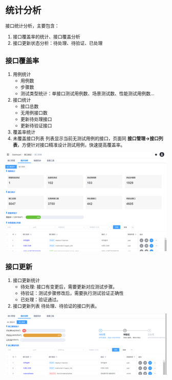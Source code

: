 # 统计分析
接口统计分析，主要包含：
1. 接口覆盖率的统计、接口覆盖分析
2. 接口更新状态分析：待处理、待验证、已处理

## 接口覆盖率
1. 用例统计
   - 用例数
   - 步骤数
   - 测试类型统计：单接口测试用例数、场景测试数、性能测试用例数...
2. 接口统计
   - 接口总数
   - 无用例接口数
   - 更新待处理接口
   - 更新待验证接口
3. 覆盖率统计
4. 未覆盖接口列表
列表显示当前无测试用例的接口，页面同 **接口管理->接口列表**，方便针对接口精准设计测试用例，快速提高覆盖率。

![An image](./api_sa_coverage.png)

## 接口更新
1. 接口更新统计
   - 待处理: 接口有变更后，需要更新对应测试步骤。
   - 待验证：测试步骤修改后，需要执行测试验证正确性
   - 已处理：验证通过。
2. 接口更新列表
待处理、待验证的接口列表。

![An image](./api_sa_update.png)